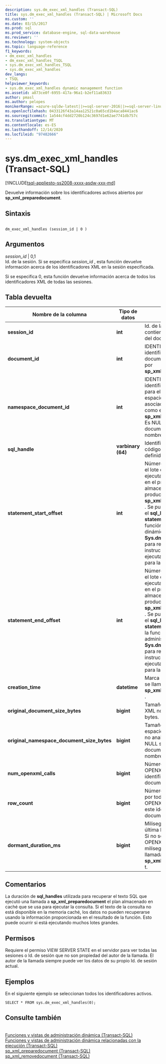 ```yaml
---
description: sys.dm_exec_xml_handles (Transact-SQL)
title: sys.dm_exec_xml_handles (Transact-SQL) | Microsoft Docs
ms.custom: ''
ms.date: 03/15/2017
ms.prod: sql
ms.prod_service: database-engine, sql-data-warehouse
ms.reviewer: ''
ms.technology: system-objects
ms.topic: language-reference
f1_keywords:
- dm_exec_xml_handles
- dm_exec_xml_handles_TSQL
- sys.dm_exec_xml_handles_TSQL
- sys.dm_exec_xml_handles
dev_langs:
- TSQL
helpviewer_keywords:
- sys.dm_exec_xml_handles dynamic management function
ms.assetid: a873ce0f-6955-417a-96a1-b2ef11a83633
author: pmasl
ms.author: pelopes
monikerRange: =azure-sqldw-latest||>=sql-server-2016||>=sql-server-linux-2017||=azuresqldb-mi-current
ms.openlocfilehash: 0433126f43a14aa12521c0a65cd1b4aca8441ac6
ms.sourcegitcommit: 1a544cf4dd2720b124c3697d1e62ae7741db757c
ms.translationtype: MT
ms.contentlocale: es-ES
ms.lasthandoff: 12/14/2020
ms.locfileid: "97482666"
---
```

# <a name="sysdm_exec_xml_handles-transact-sql"></a>sys.dm_exec_xml_handles (Transact-SQL)
[!INCLUDE[tsql-appliesto-ss2008-xxxx-asdw-xxx-md](../../includes/tsql-appliesto-ss2008-xxxx-asdw-xxx-md.md)]

  Devuelve información sobre los identificadores activos abiertos por **sp_xml_preparedocument**.  
  
## <a name="syntax"></a>Sintaxis  
  
```  
  
dm_exec_xml_handles (session_id | 0 )  
```  
  
## <a name="arguments"></a>Argumentos  
 *session_id* | 0,1  
 Id. de la sesión. Si se especifica *session_id* , esta función devuelve información acerca de los identificadores XML en la sesión especificada.  
  
 Si se especifica 0, esta función devuelve información acerca de todos los identificadores XML de todas las sesiones.  
  
## <a name="table-returned"></a>Tabla devuelta  
  
|Nombre de la columna|Tipo de datos|Descripción|  
|-----------------|---------------|-----------------|  
|**session_id**|**int**|Id. de la sesión que contiene este identificador del documento XML.|  
|**document_id**|**int**|IDENTIFICADOR de identificador de documento XML devuelto por **sp_xml_preparedocument**.|  
|**namespace_document_id**|**int**|IDENTIFICADOR de identificador interno usado para el documento de espacio de nombres asociado que se ha pasado como el tercer parámetro a **sp_xml_preparedocument**. Es NULL si no hay ningún documento de espacio de nombres.|  
|**sql_handle**|**varbinary (64)**|Identificador del texto del código SQL en el que se ha definido el identificador.|  
|**statement_start_offset**|**int**|Número de caracteres en el lote que se está ejecutando actualmente o en el procedimiento almacenado en el que se produce la llamada **sp_xml_preparedocument** . Se puede usar junto con el **sql_handle**, el **statement_end_offset** y la función de administración dinámica **Sys.dm_exec_sql_text** para recuperar la instrucción que se está ejecutando actualmente para la solicitud.|  
|**statement_end_offset**|**int**|Número de caracteres en el lote que se está ejecutando actualmente o en el procedimiento almacenado en el que se produce la llamada **sp_xml_preparedocument** . Se puede usar junto con el **sql_handle**, el **statement_start_offset** y la función de administración dinámica **Sys.dm_exec_sql_text** para recuperar la instrucción que se está ejecutando actualmente para la solicitud.|  
|**creation_time**|**datetime**|Marca de tiempo cuando se llamó a **sp_xml_preparedocument** .|  
|**original_document_size_bytes**|**bigint**|Tamaño del documento XML no analizado, en bytes.|  
|**original_namespace_document_size_bytes**|**bigint**|Tamaño del documento de espacio de nombres XML no analizado, en bytes. Es NULL si no hay ningún documento de espacio de nombres.|  
|**num_openxml_calls**|**bigint**|Número de llamadas OPENXML para este identificador de documento.|  
|**row_count**|**bigint**|Número de filas devueltas por todas las llamadas OPENXML anteriores para este identificador de documento.|  
|**dormant_duration_ms**|**bigint**|Milisegundos desde la última llamada OPENXML. Si no se ha llamado a OPENXML, devuelve milisegundos desde la llamada a **sp_xml_preparedocumen** t.|  
  
## <a name="remarks"></a>Comentarios  
 La duración de **sql_handles** utilizada para recuperar el texto SQL que ejecutó una llamada a **sp_xml_preparedocument** el plan almacenado en caché que se usa para ejecutar la consulta. Si el texto de la consulta no está disponible en la memoria caché, los datos no pueden recuperarse usando la información proporcionada en el resultado de la función. Esto puede ocurrir si está ejecutando muchos lotes grandes.  
  
## <a name="permissions"></a>Permisos  
 Requiere el permiso VIEW SERVER STATE en el servidor para ver todas las sesiones o Id. de sesión que no son propiedad del autor de la llamada. El autor de la llamada siempre puede ver los datos de su propio Id. de sesión actual.      
  
## <a name="examples"></a>Ejemplos  
 En el siguiente ejemplo se seleccionan todos los identificadores activos.  
  
```  
SELECT * FROM sys.dm_exec_xml_handles(0);  
```  
  
## <a name="see-also"></a>Consulte también  
 <br>[Funciones y vistas de administración dinámica (Transact-SQL)](~/relational-databases/system-dynamic-management-views/system-dynamic-management-views.md)
 <br>[Funciones y vistas de administración dinámica relacionadas con la ejecución (Transact-SQL)](../../relational-databases/system-dynamic-management-views/execution-related-dynamic-management-views-and-functions-transact-sql.md)
 <br>[sp_xml_preparedocument (Transact-SQL)](../system-stored-procedures/sp-xml-preparedocument-transact-sql.md)
 <br>[sp_xml_removedocument (Transact-SQL)](../system-stored-procedures/sp-xml-removedocument-transact-sql.md)


 
  
  
